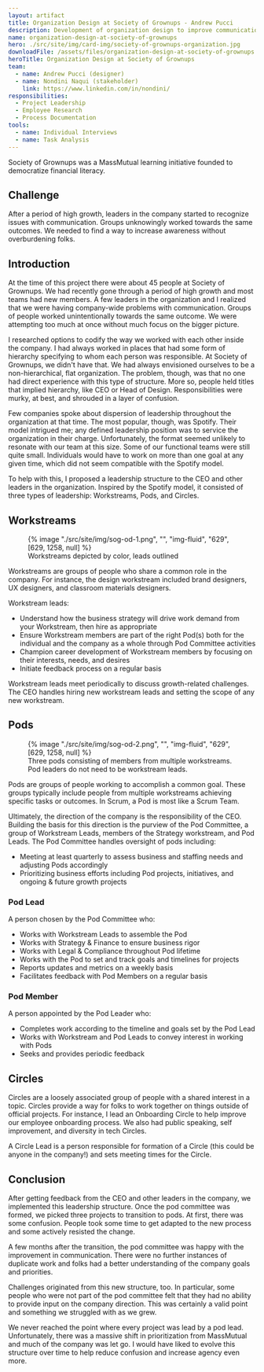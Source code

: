 ```yaml
---
layout: artifact
title: Organization Design at Society of Grownups - Andrew Pucci
description: Development of organization design to improve communication at Society of Grownups.
name: organization-design-at-society-of-grownups
hero: ./src/site/img/card-img/society-of-grownups-organization.jpg
downloadFile: /assets/files/organization-design-at-society-of-grownups.pdf
heroTitle: Organization Design at Society of Grownups
team:
  - name: Andrew Pucci (designer)
  - name: Nondini Naqui (stakeholder)
    link: https://www.linkedin.com/in/nondini/
responsibilities:
  - Project Leadership
  - Employee Research
  - Process Documentation
tools:
  - name: Individual Interviews
  - name: Task Analysis
---
```


<p class="lead">Society of Grownups was a MassMutual learning initiative founded to democratize financial literacy.</p>

## Challenge

After a period of high growth, leaders in the company started to recognize issues with communication. Groups unknowingly worked towards the same outcomes. We needed to find a way to increase awareness without overburdening folks.

## Introduction

At the time of this project there were about 45 people at Society of Grownups. We had recently gone through a period of high growth and most teams had new members. A few leaders in the organization and I realized that we were having company-wide problems with communication. Groups of people worked unintentionally towards the same outcome. We were attempting too much at once without much focus on the bigger picture.

I researched options to codify the way we worked with each other inside the company. I had always worked in places that had some form of hierarchy specifying to whom each person was responsible. At Society of Grownups, we didn't have that. We had always envisioned ourselves to be a non-hierarchical, flat organization. The problem, though, was that no one had direct experience with this type of structure. More so, people held titles that implied hierarchy, like CEO or Head of Design. Responsibilities were murky, at best, and shrouded in a layer of confusion.

Few companies spoke about dispersion of leadership throughout the organization at that time. The most popular, though, was Spotify. Their model intrigued me; any defined leadership position was to service the organization in their charge. Unfortunately, the format seemed unlikely to resonate with our team at this size. Some of our functional teams were still quite small. Individuals would have to work on more than one goal at any given time, which did not seem compatible with the Spotify model.

To help with this, I proposed a leadership structure to the CEO and other leaders in the organization. Inspired by the Spotify model, it consisted of three types of leadership: Workstreams, Pods, and Circles.

## Workstreams

<div class="row row-cols-1 row-cols-lg-2 g-3 mb-3">
  <div class="col">
    <figure>
      {% image "./src/site/img/sog-od-1.png", "", "img-fluid", "629", [629, 1258, null] %}
      <figcaption>Workstreams depicted by color, leads outlined</figcaption>
    </figure>
  </div>
  <div class="col">
    <p>Workstreams are groups of people who share a common role in the company. For instance, the design workstream included brand designers, UX designers, and classroom materials designers.</p>
    <p>Workstream leads:
      <ul>
        <li>Understand how the business strategy will drive work demand from your Workstream, then hire as appropriate</li>
        <li>Ensure Workstream members are part of the right Pod(s) both for the individual and the company as a whole through Pod Committee activities</li>
        <li>Champion career development of Workstream members by focusing on their interests, needs, and desires</li>
        <li>Initiate feedback process on a regular basis</li>
      </ul>
    </p>
    <p>Workstream leads meet periodically to discuss growth-related challenges. The CEO handles hiring new workstream leads and setting the scope of any new workstream.</p>
  </div>
</div>

## Pods

<div class="row row-cols-1 row-cols-lg-2 g-3 mb-3">
  <div class="col">
    <figure>
      {% image "./src/site/img/sog-od-2.png", "", "img-fluid", "629", [629, 1258, null] %}
      <figcaption>Three pods consisting of members from multiple workstreams. Pod leaders do not need to be workstream leads.</figcaption>
    </figure>
  </div>
  <div class="col">
    <p>Pods are groups of people working to accomplish a common goal. These groups typically include people from multiple workstreams achieving specific tasks or outcomes. In Scrum, a Pod is most like a Scrum Team.</p>
    <p>Ultimately, the direction of the company is the responsibility of the CEO. Building the basis for this direction is the purview of the Pod Committee, a group of Workstream Leads, members of the Strategy workstream, and Pod Leads. The Pod Committee handles oversight of pods including:
      <ul>
        <li>Meeting at least quarterly to assess business and staffing needs and adjusting Pods accordingly</li>
        <li>Prioritizing business efforts including Pod projects, initiatives, and ongoing & future growth projects</li>
      </ul>
    </p>
  </div>
</div>

### Pod Lead

A person chosen by the Pod Committee who:

* Works with Workstream Leads to assemble the Pod
* Works with Strategy & Finance to ensure business rigor
* Works with Legal & Compliance throughout Pod lifetime
* Works with the Pod to set and track goals and timelines for projects
* Reports updates and metrics on a weekly basis
* Facilitates feedback with Pod Members on a regular basis

### Pod Member

A person appointed by the Pod Leader who:

* Completes work according to the timeline and goals set by the Pod Lead
* Works with Workstream and Pod Leads to convey interest in working with Pods
* Seeks and provides periodic feedback

## Circles

Circles are a loosely associated group of people with a shared interest in a topic. Circles provide a way for folks to work together on things outside of official projects. For instance, I lead an Onboarding Circle to help improve our employee onboarding process. We also had public speaking, self improvement, and diversity in tech Circles.

A Circle Lead is a person responsible for formation of a Circle (this could be anyone in the company!) and sets meeting times for the Circle.

## Conclusion

After getting feedback from the CEO and other leaders in the company, we implemented this leadership structure. Once the pod committee was formed, we picked three projects to transition to pods. At first, there was some confusion. People took some time to get adapted to the new process and some actively resisted the change.

A few months after the transition, the pod committee was happy with the improvement in communication. There were no further instances of duplicate work and folks had a better understanding of the company goals and priorities.

Challenges originated from this new structure, too. In particular, some people who were not part of the pod committee felt that they had no ability to provide input on the company direction. This was certainly a valid point and something we struggled with as we grew.

We never reached the point where every project was lead by a pod lead. Unfortunately, there was a massive shift in prioritization from MassMutual and much of the company was let go. I would have liked to evolve this structure over time to help reduce confusion and increase agency even more.
